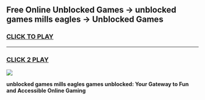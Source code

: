 
## Free Online Unblocked Games → unblocked games mills eagles → Unblocked Games
<h3>
<a href="https://premium.freeplayer.one?title=unblocked_games_mills_eagles&ref=21F">CLICK TO PLAY</a></h3>
<hr>

<h3>
<a href="https://premium.freeplayer.one?title=unblocked_games_mills_eagles&ref=21F">CLICK 2 PLAY</a>
  
</h3>

<a href="https://premium.freeplayer.one?title=unblocked_games_mills_eagles&ref=21F/"><img src="https://clearcache.store/games.png"></a>


**unblocked games mills eagles games unblocked: Your Gateway to Fun and Accessible Online Gaming**
